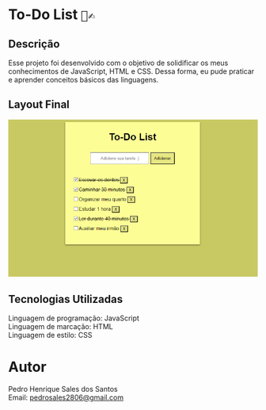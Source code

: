 # To-Do List  `📓✍️` 
## Descrição
Esse projeto foi desenvolvido com o objetivo de solidificar os meus conhecimentos de JavaScript, HTML e CSS. Dessa forma, eu pude praticar e aprender conceitos básicos das linguagens.

## Layout Final

![Lista de Tarefas](/images/todo-list-pic-one.png)

## Tecnologias Utilizadas
Linguagem de programação: JavaScript <br>
Linguagem de marcação: HTML <br>
Linguagem de estilo: CSS <br>

# Autor
Pedro Henrique Sales dos Santos <br>
Email: pedrosales2806@gmail.com
